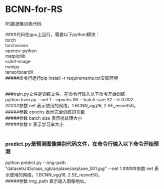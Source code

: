 # BCNN-for-RS
RS数据集训练代码

####代码在gpu上运行，需要以下python模块：<br>
torch<br>
torchvision<br>
opencv-python<br>
matplotlib<br>
scikit-image<br>
numpy<br>
tensorboardX<br>
#####命令行运行pip install -r requirements.txt安装环境<br><br>

###train.py文件是训练文件，在命令行输入以下命令开始训练<br>
python train.py --net 1 --epochs 90 --batch-size 32 --lr 0.002<br>
#####参数 net 表示使用的网络，1.BCNN_vgg16, 2.SE_resnet50。<br>
#####参数 epochs 表示完全训练的次数<br>
#####参数 batch size 表示批处理大小<br>
#####参数 lr 表示学习率大小<br><br>

### predict.py是预测图像类别代码文件，在命令行输入以下命令开始预测
python predict.py --img-path "datasets/45class_rgb/airplane/airplane_001.jpg" --net 1
#####参数 net 表示使用的网络，1.BCNN_vgg16, 2.SE_resnet50。<br>
#####参数 img_path 表示输入图像地址。<br>